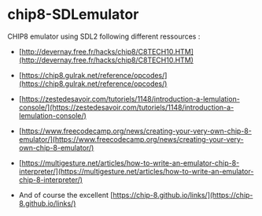# chip8-SDLemulator
CHIP8 emulator using SDL2 following different ressources :

* [http://devernay.free.fr/hacks/chip8/C8TECH10.HTM](http://devernay.free.fr/hacks/chip8/C8TECH10.HTM)
  
* [https://chip8.gulrak.net/reference/opcodes/](https://chip8.gulrak.net/reference/opcodes/)

* [https://zestedesavoir.com/tutoriels/1148/introduction-a-lemulation-console/](https://zestedesavoir.com/tutoriels/1148/introduction-a-lemulation-console/)

* [https://www.freecodecamp.org/news/creating-your-very-own-chip-8-emulator/](https://www.freecodecamp.org/news/creating-your-very-own-chip-8-emulator/)

* [https://multigesture.net/articles/how-to-write-an-emulator-chip-8-interpreter/](https://multigesture.net/articles/how-to-write-an-emulator-chip-8-interpreter/)

* And of course the excellent [https://chip-8.github.io/links/](https://chip-8.github.io/links/)
